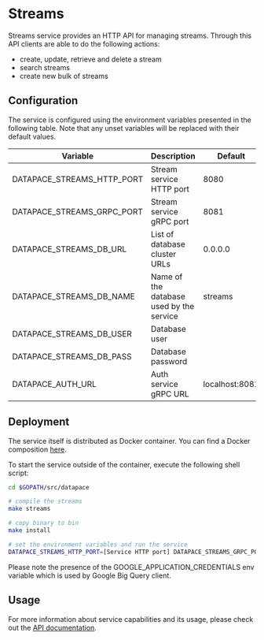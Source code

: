 # Streams

Streams service provides an HTTP API for managing streams.
Through this API clients are able to do the following
actions:

- create, update, retrieve and delete a stream
- search streams
- create new bulk of streams

## Configuration

The service is configured using the environment variables presented in the
following table. Note that any unset variables will be replaced with their
default values.

| Variable                   | Description                              | Default        |
|----------------------------|------------------------------------------|----------------|
| DATAPACE_STREAMS_HTTP_PORT | Stream service HTTP port                 | 8080           |
| DATAPACE_STREAMS_GRPC_PORT | Stream service gRPC port                 | 8081           |
| DATAPACE_STREAMS_DB_URL    | List of database cluster URLs            | 0.0.0.0        |
| DATAPACE_STREAMS_DB_NAME   | Name of the database used by the service | streams        |
| DATAPACE_STREAMS_DB_USER   | Database user                            |                |
| DATAPACE_STREAMS_DB_PASS   | Database password                        |                |
| DATAPACE_AUTH_URL          | Auth service gRPC URL                    | localhost:8081 |

## Deployment

The service itself is distributed as Docker container. You can find a Docker composition
[here](../docker/docker-compose.yml).

To start the service outside of the container, execute the following shell script:

```bash
cd $GOPATH/src/datapace

# compile the streams
make streams

# copy binary to bin
make install

# set the environment variables and run the service
DATAPACE_STREAMS_HTTP_PORT=[Service HTTP port] DATAPACE_STREAMS_GRPC_PORT=[Service gRPC port] DATAPACE_STREAMS_DB_URL=[List of database cluster URLs] DATAPACE_STREAMS_DB_NAME=[Name of the database used by the service] DATAPACE_STREAMS_DB_USER=[Database user] DATAPACE_STREAMS_DB_PASS=[Database password] DATAPACE_AUTH_URL=[Auth service gRPC URL] GOOGLE_APPLICATION_CREDENTIALS=[Path to Google app credentials file] $GOBIN/datapace-streams
```

Please note the presence of the GOOGLE_APPLICATION_CREDENTIALS env variable which is used by Google Big Query client.

## Usage

For more information about service capabilities and its usage, please check out
the [API documentation](swagger.yml).
